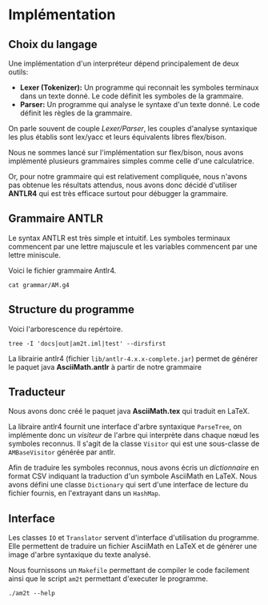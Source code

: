 # Implémentation

## Choix du langage

Une implémentation d'un interpréteur dépend principalement de deux outils:

- **Lexer (Tokenizer):** Un programme qui reconnait les symboles terminaux dans un texte donné. Le code définit les symboles de la grammaire.
- **Parser:** Un programme qui analyse le syntaxe d'un texte donné. Le code définit les règles de la grammaire.

On parle souvent de couple *Lexer/Parser*, les couples d'analyse syntaxique les plus établis sont lex/yacc et leurs équivalents libres flex/bison.

Nous ne sommes lancé sur l'implémentation sur flex/bison, nous avons implémenté plusieurs grammaires simples comme celle d'une calculatrice.

Or, pour notre grammaire qui est relativement compliquée, nous n'avons pas obtenue les résultats attendus, nous avons donc décidé d'utiliser **ANTLR4** qui est très efficace surtout pour débugger la grammaire.

## Grammaire ANTLR

Le syntax ANTLR est très simple et intuitif.
Les symboles terminaux commencent par une lettre majuscule et les variables commencent par une lettre miniscule.

Voici le fichier grammaire Antlr4.
```{bash, comment=NA}
cat grammar/AM.g4
```

## Structure du programme

Voici l'arborescence du repértoire.
```{bash, echo=FALSE, comment=NA}
tree -I 'docs|out|am2t.iml|test' --dirsfirst
```

La librairie antlr4 (fichier `lib/antlr-4.x.x-complete.jar`) permet de générer le paquet java **AsciiMath.antlr** à partir de notre grammaire

## Traducteur

Nous avons donc créé le paquet java **AsciiMath.tex** qui traduit en LaTeX.

La libraire antlr4 fournit une interface d'arbre syntaxique `ParseTree`, on implémente donc un *visiteur* de l'arbre qui
interprète dans chaque nœud les symboles reconnus.
Il s'agit de la classe `Visitor` qui est une sous-classe de `AMBaseVisitor` générée par antlr.

Afin de traduire les symboles reconnus, nous avons écris un *dictionnaire* en format CSV indiquant la traduction d'un symbole AsciiMath en LaTeX.
Nous avons défini une classe `Dictionary` qui sert d'une interface de lecture du fichier fournis, en l'extrayant dans un `HashMap`.

## Interface

Les classes `IO` et `Translator` servent d'interface d'utilisation du programme.
Elle permettent de traduire un fichier AsciiMath en LaTeX et de générer une image d'arbre syntaxique du texte analysé.

Nous fournissons un `Makefile` permettant de compiler le code facilement ainsi que le script `am2t`
permettant d'executer le programme.

```{bash}
./am2t --help
```
